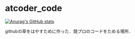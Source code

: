 # atcoder_code
[![Anurag's GitHub stats](https://github-readme-stats.vercel.app/api?username=syuredEw)](https://github.com/anuraghazra/github-readme-stats)


githubの草をはやすために作った．競プロのコードをためる場所．
